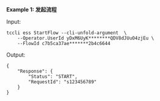 **Example 1: 发起流程**



Input: 

```
tccli ess StartFlow --cli-unfold-argument  \
    --Operator.UserId yDxM6UyK********QDV8dJUuO4zjEu \
    --FlowId c7b5ca37ae*******2b4c6644
```

Output: 
```
{
    "Response": {
        "Status": "START",
        "RequestId": "s123456789"
    }
}
```

